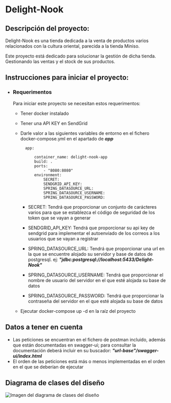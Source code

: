 ﻿# Delight-Nook

## Descripción del proyecto:

Delight-Nook es una tienda dedicada a la venta de productos varios relacionados con la cultura oriental, parecida a la tienda Miniso.

Este proyecto está dedicado para solucionar la gestión de dicha tienda. Gestionando las ventas y el stock de sus productos.

## Instrucciones para iniciar el proyecto:

- ### Requerimentos
    Para iniciar este proyecto se necesitan estos requerimentos:
    - Tener docker instalado

    - Tener una API KEY en SendGrid

    - Darle valor a las siguientes variables de entorno en el fichero docker-compose.yml en el apartado de **_app_**
    
            app:

                container_name: delight-nook-app
                build: .
                ports:
                    - "8080:8080"
                environment:
                    SECRET:
                    SENDGRID_API_KEY:
                    SPRING_DATASOURCE_URL:
                    SPRING_DATASOURCE_USERNAME:
                    SPRING_DATASOURCE_PASSWORD:
    
        
        - SECRET: Tendrá que proporcionar un conjunto de carácteres varios para que se establezca el código de seguridad de los token que se vayan a generar
        
        - SENDGRID_API_KEY: Tendrá que proporcionar su api key de sendgrid para implementar el autoenviado de los correos a los usuarios que se vayan a registrar
        
        - SPRING_DATASOURCE_URL: Tendrá que proporcionar una url en la que se encuentre alojado su servidor y base de datos de postgresql. ej: _**"jdbc:postgresql://localhost:5433/Delight-Nook"**_

        - SPRING_DATASOURCE_USERNAME: Tendrá que proporcionar el nombre de usuario del servidor en el que esté alojada su base de datos

        - SPRING_DATASOURCE_PASSWORD: Tendrá que proporcionar la contraseña del servidor en el que esté alojada su base de datos


     - Ejecutar docker-compose up -d en la raíz del proyecto


## Datos a tener en cuenta

- Las peticiones se encuentran en el fichero de postman incluido, además que están documentadas en swagger-ui; para consultar la documentación deberá incluir en su buscador: _**"url-base"/swagger-ui/index.html**_
- El orden de las peticiones está más o menos implementadas en el orden en el que se deberían de ejecutar

## Diagrama de clases del diseño

<img src="./diagrama/Diagrama_Diseño_Delight-Nook.png" alt="Imagen del diagrama de clases del diseño">
